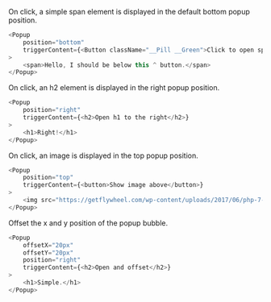 On click, a simple span element is displayed in the default bottom popup position.

```js
<Popup 
	position="bottom"
	triggerContent={<Button className="__Pill __Green">Click to open span below</Button>}
>
    <span>Hello, I should be below this ^ button.</span>
</Popup>
```

On click, an h2 element is displayed in the right popup position.

```js
<Popup 
	position="right"
	triggerContent={<h2>Open h1 to the right</h2>}
>
    <h1>Right!</h1>
</Popup>
```

On click, an image is displayed in the top popup position.

```js
<Popup 
	position="top"
	triggerContent={<button>Show image above</button>}
>
    <img src="https://getflywheel.com/wp-content/uploads/2017/06/php-7-small.png" style={{width: "100%"}} />
</Popup>
```

Offset the x and y position of the popup bubble.

```js
<Popup 
	offsetX="20px"
	offsetY="20px"
	position="right"
	triggerContent={<h2>Open and offset</h2>}
>
    <h1>Simple.</h1>
</Popup>
```
